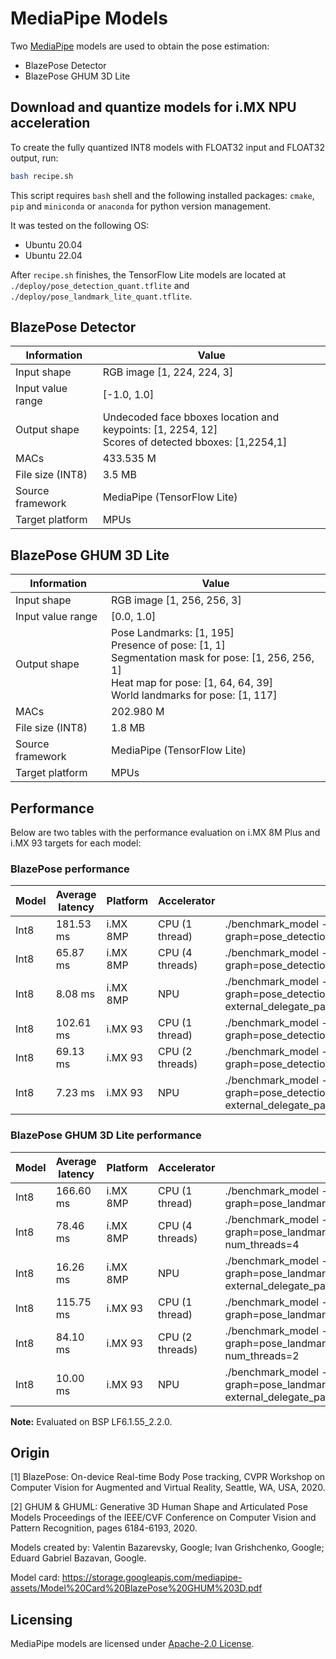 # MediaPipe Models

Two [MediaPipe](https://developers.google.com/mediapipe) models are used to obtain the pose estimation:

* BlazePose Detector
* BlazePose GHUM 3D Lite

## Download and quantize models for i.MX NPU acceleration

To create the fully quantized INT8 models with FLOAT32 input and FLOAT32
output, run:

```bash
bash recipe.sh
```

This script requires `bash` shell and the following installed packages: `cmake`, `pip` and `miniconda` or `anaconda` for python version management.

It was tested on the following OS:

* Ubuntu 20.04
* Ubuntu 22.04

After `recipe.sh` finishes, the TensorFlow Lite models are located at
`./deploy/pose_detection_quant.tflite` and `./deploy/pose_landmark_lite_quant.tflite`.

## BlazePose Detector

Information          | Value
---                  | ---
Input shape          | RGB image [1, 224, 224, 3]
Input value range    | [-1.0, 1.0]
Output shape         | Undecoded face bboxes location and keypoints: [1, 2254, 12] <br /> Scores of detected bboxes: [1,2254,1]
MACs                 | 433.535 M
File size (INT8)     | 3.5 MB
Source framework     | MediaPipe (TensorFlow Lite)
Target platform      | MPUs

## BlazePose GHUM 3D Lite

Information          | Value
---                  | ---
Input shape          | RGB image [1, 256, 256, 3]
Input value range    | [0.0, 1.0]
Output shape         | Pose Landmarks: [1, 195] <br /> Presence of pose: [1, 1] <br /> Segmentation mask for pose: [1, 256, 256, 1] <br /> Heat map for pose: [1, 64, 64, 39] <br /> World landmarks for pose: [1, 117]
MACs                 | 202.980 M
File size (INT8)     | 1.8 MB
Source framework     | MediaPipe (TensorFlow Lite)
Target platform      | MPUs

## Performance

Below are two tables with the performance evaluation on i.MX 8M Plus and i.MX
93 targets for each model:

### BlazePose performance

Model | Average latency | Platform | Accelerator     | Command
---   | ---             | ---      | ---             | ---
Int8  | 181.53 ms       | i.MX 8MP | CPU (1 thread)  | ./benchmark_model --graph=pose_detection_quant.tflite
Int8  |  65.87 ms       | i.MX 8MP | CPU (4 threads) | ./benchmark_model --graph=pose_detection_quant.tflite --num_threads=4
Int8  |   8.08 ms       | i.MX 8MP | NPU             | ./benchmark_model --graph=pose_detection_quant.tflite --external_delegate_path=/usr/lib/libvx_delegate.so
Int8  | 102.61 ms       | i.MX 93  | CPU (1 thread)  | ./benchmark_model --graph=pose_detection_quant.tflite
Int8  |  69.13 ms       | i.MX 93  | CPU (2 threads) | ./benchmark_model --graph=pose_detection_quant.tflite --num_threads=2
Int8  |   7.23 ms       | i.MX 93  | NPU             | ./benchmark_model --graph=pose_detection_quant_vela.tflite --external_delegate_path=/usr/lib/libethosu_delegate.so

### BlazePose GHUM 3D Lite performance

Model | Average latency | Platform | Accelerator     | Command
---   | ---             | ---      | ---             | ---
Int8  | 166.60 ms       | i.MX 8MP | CPU (1 thread)  | ./benchmark_model --graph=pose_landmark_lite_quant.tflite
Int8  |  78.46 ms       | i.MX 8MP | CPU (4 threads) | ./benchmark_model --graph=pose_landmark_lite_quant.tflite --num_threads=4
Int8  |  16.26 ms       | i.MX 8MP | NPU             | ./benchmark_model --graph=pose_landmark_lite_quant.tflite --external_delegate_path=/usr/lib/libvx_delegate.so
Int8  | 115.75 ms       | i.MX 93  | CPU (1 thread)  | ./benchmark_model --graph=pose_landmark_lite_quant.tflite
Int8  |  84.10 ms       | i.MX 93  | CPU (2 threads) | ./benchmark_model --graph=pose_landmark_lite_quant.tflite --num_threads=2
Int8  |  10.00 ms       | i.MX 93  | NPU             | ./benchmark_model --graph=pose_landmark_lite_quant_vela.tflite --external_delegate_path=/usr/lib/libethosu_delegate.so

**Note:** Evaluated on BSP LF6.1.55_2.2.0.

## Origin

[1] BlazePose: On-device Real-time Body Pose tracking, CVPR Workshop on Computer Vision for Augmented and Virtual
Reality, Seattle, WA, USA, 2020.

[2] GHUM & GHUML: Generative 3D Human Shape and Articulated Pose Models Proceedings of the IEEE/CVF Conference on
Computer Vision and Pattern Recognition, pages 6184-6193, 2020.

Models created by: Valentin Bazarevsky, Google; Ivan Grishchenko, Google; Eduard Gabriel Bazavan, Google.

Model card: https://storage.googleapis.com/mediapipe-assets/Model%20Card%20BlazePose%20GHUM%203D.pdf

## Licensing

MediaPipe models are licensed under [Apache-2.0 License](https://www.apache.org/licenses/LICENSE-2.0.html).
